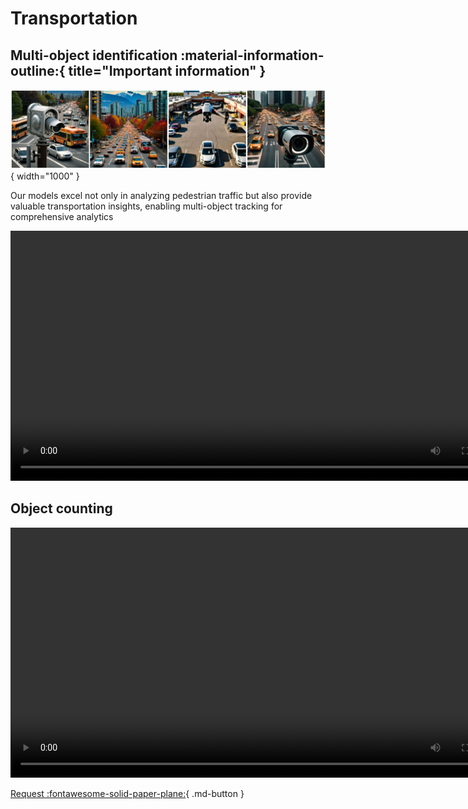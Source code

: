 # Transportation
## Multi-object identification :material-information-outline:{ title="Important information" }

![setup-export](./meta/images/collage-transportation.png){ width="1000" }

Our models excel not only in analyzing pedestrian traffic but also provide valuable transportation insights, enabling multi-object tracking for comprehensive analytics


<video width="800" controls>
    <source src="../videos/signs.mp4" type="video/mp4">
</video>

## Object counting
<video width="800" controls>
    <source src="../videos/police-car.mp4" type="video/mp4">
</video>

[Request :fontawesome-solid-paper-plane:](../page5-contact.md/){ .md-button }